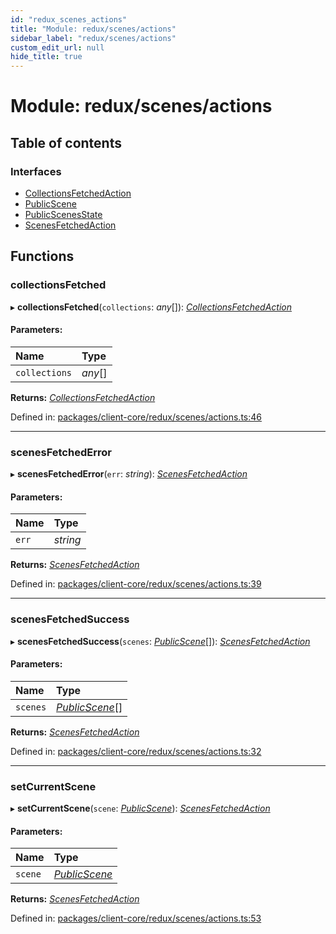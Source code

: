 ```yaml
---
id: "redux_scenes_actions"
title: "Module: redux/scenes/actions"
sidebar_label: "redux/scenes/actions"
custom_edit_url: null
hide_title: true
---
```


# Module: redux/scenes/actions

## Table of contents

### Interfaces

- [CollectionsFetchedAction](../interfaces/redux_scenes_actions.collectionsfetchedaction.md)
- [PublicScene](../interfaces/redux_scenes_actions.publicscene.md)
- [PublicScenesState](../interfaces/redux_scenes_actions.publicscenesstate.md)
- [ScenesFetchedAction](../interfaces/redux_scenes_actions.scenesfetchedaction.md)

## Functions

### collectionsFetched

▸ **collectionsFetched**(`collections`: *any*[]): [*CollectionsFetchedAction*](../interfaces/redux_scenes_actions.collectionsfetchedaction.md)

#### Parameters:

Name | Type |
:------ | :------ |
`collections` | *any*[] |

**Returns:** [*CollectionsFetchedAction*](../interfaces/redux_scenes_actions.collectionsfetchedaction.md)

Defined in: [packages/client-core/redux/scenes/actions.ts:46](https://github.com/xr3ngine/xr3ngine/blob/56376a778/packages/client-core/redux/scenes/actions.ts#L46)

___

### scenesFetchedError

▸ **scenesFetchedError**(`err`: *string*): [*ScenesFetchedAction*](../interfaces/redux_scenes_actions.scenesfetchedaction.md)

#### Parameters:

Name | Type |
:------ | :------ |
`err` | *string* |

**Returns:** [*ScenesFetchedAction*](../interfaces/redux_scenes_actions.scenesfetchedaction.md)

Defined in: [packages/client-core/redux/scenes/actions.ts:39](https://github.com/xr3ngine/xr3ngine/blob/56376a778/packages/client-core/redux/scenes/actions.ts#L39)

___

### scenesFetchedSuccess

▸ **scenesFetchedSuccess**(`scenes`: [*PublicScene*](../interfaces/redux_scenes_actions.publicscene.md)[]): [*ScenesFetchedAction*](../interfaces/redux_scenes_actions.scenesfetchedaction.md)

#### Parameters:

Name | Type |
:------ | :------ |
`scenes` | [*PublicScene*](../interfaces/redux_scenes_actions.publicscene.md)[] |

**Returns:** [*ScenesFetchedAction*](../interfaces/redux_scenes_actions.scenesfetchedaction.md)

Defined in: [packages/client-core/redux/scenes/actions.ts:32](https://github.com/xr3ngine/xr3ngine/blob/56376a778/packages/client-core/redux/scenes/actions.ts#L32)

___

### setCurrentScene

▸ **setCurrentScene**(`scene`: [*PublicScene*](../interfaces/redux_scenes_actions.publicscene.md)): [*ScenesFetchedAction*](../interfaces/redux_scenes_actions.scenesfetchedaction.md)

#### Parameters:

Name | Type |
:------ | :------ |
`scene` | [*PublicScene*](../interfaces/redux_scenes_actions.publicscene.md) |

**Returns:** [*ScenesFetchedAction*](../interfaces/redux_scenes_actions.scenesfetchedaction.md)

Defined in: [packages/client-core/redux/scenes/actions.ts:53](https://github.com/xr3ngine/xr3ngine/blob/56376a778/packages/client-core/redux/scenes/actions.ts#L53)

